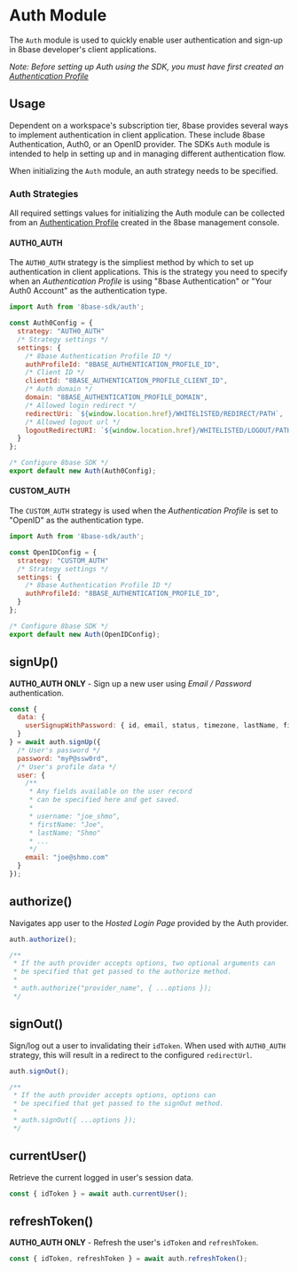 # Auth Module

The `Auth` module is used to quickly enable user authentication and sign-up in 8base developer's client applications.

_Note: Before setting up Auth using the SDK, you must have first created an [Authentication Profile](../../../8base-console/authentication.md)_

## Usage

Dependent on a workspace's subscription tier, 8base provides several ways to implement authentication in client application. These include 8base Authentication, Auth0, or an OpenID provider. The SDKs `Auth` module is intended to help in setting up and in managing different authentication flow.

When initializing the `Auth` module, an auth strategy needs to be specified.

### Auth Strategies

All required settings values for initializing the Auth module can be collected from an [Authentication Profile](../../../8base-console/authentication#authorization) created in the 8base management console.

#### AUTH0_AUTH

The `AUTH0_AUTH` strategy is the simpliest method by which to set up authentication in client applications. This is the strategy you need to specify when an _Authentication Profile_ is using "8base Authentication" or "Your Auth0 Account" as the authentication type.

```javascript
import Auth from '8base-sdk/auth';

const Auth0Config = {
  strategy: "AUTH0_AUTH"
  /* Strategy settings */
  settings: {
    /* 8base Authentication Profile ID */
    authProfileId: "8BASE_AUTHENTICATION_PROFILE_ID",
    /* Client ID */
    clientId: "8BASE_AUTHENTICATION_PROFILE_CLIENT_ID",
    /* Auth domain */
    domain: "8BASE_AUTHENTICATION_PROFILE_DOMAIN",
    /* Allowed login redirect */
    redirectUri: `${window.location.href}/WHITELISTED/REDIRECT/PATH`,
    /* Allowed logout url */
    logoutRedirectURI: `${window.location.href}/WHITELISTED/LOGOUT/PATH`
  }
};

/* Configure 8base SDK */
export default new Auth(Auth0Config);
```

#### CUSTOM_AUTH

The `CUSTOM_AUTH` strategy is used when the _Authentication Profile_ is set to "OpenID" as the authentication type.

```javascript
import Auth from '8base-sdk/auth';

const OpenIDConfig = {
  strategy: "CUSTOM_AUTH"
  /* Strategy settings */
  settings: {
    /* 8base Authentication Profile ID */
    authProfileId: "8BASE_AUTHENTICATION_PROFILE_ID",
  }
};

/* Configure 8base SDK */
export default new Auth(OpenIDConfig);
```

## signUp()

**AUTH0_AUTH ONLY** - Sign up a new user using _Email / Password_ authentication.

```javascript
const {
  data: {
    userSignupWithPassword: { id, email, status, timezone, lastName, firstName }
  }
} = await auth.signUp({
  /* User's password */
  password: "myP@ssw0rd",
  /* User's profile data */
  user: {
    /**
     * Any fields available on the user record
     * can be specified here and get saved.
     *
     * username: "joe_shmo",
     * firstName: "Joe",
     * lastName: "Shmo"
     * ...
     */
    email: "joe@shmo.com"
  }
});
```

## authorize()

Navigates app user to the _Hosted Login Page_ provided by the Auth provider.

```javascript
auth.authorize();

/**
 * If the auth provider accepts options, two optional arguments can
 * be specified that get passed to the authorize method.
 *
 * auth.authorize("provider_name", { ...options });
 */
```

## signOut()

Sign/log out a user to invalidating their `idToken`. When used with `AUTH0_AUTH` strategy, this will result in a redirect to the configured `redirectUrl`.

```javascript
auth.signOut();

/**
 * If the auth provider accepts options, options can
 * be specified that get passed to the signOut method.
 *
 * auth.signOut({ ...options });
 */
```

## currentUser()

Retrieve the current logged in user's session data.

```javascript
const { idToken } = await auth.currentUser();
```

## refreshToken()

**AUTH0_AUTH ONLY** - Refresh the user's `idToken` and `refreshToken`.

```javascript
const { idToken, refreshToken } = await auth.refreshToken();
```
